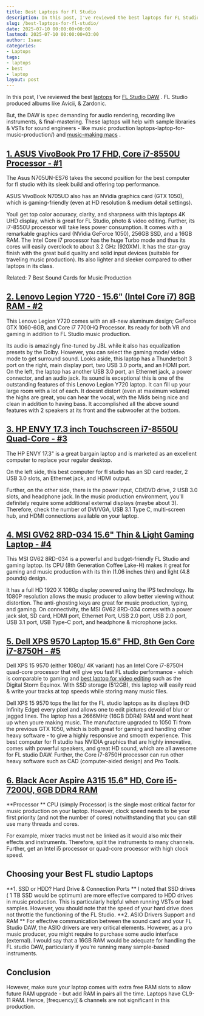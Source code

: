 ```yaml
---
title: Best Laptops for Fl Studio
description: In this post, I've reviewed the best laptops for FL Studio DAW . FL Studio produced albums like Avicii, & Zardonic. But, the DAW is spec demanding for audio...
slug: /best-laptops-for-fl-studio/
date: 2025-07-10 00:00:00+00:00
lastmod: 2025-07-10 00:00:00+03:00
author: Isaac
categories:
- Laptops
tags:
- laptops
- best
- laptop
layout: post
---
```

In this post, I've reviewed the best [laptops](https://pestpolicy.com/best-laptops-for-drawing/) for
[FL Studio DAW](https://www.image-line.com/flstudio/)
.
FL Studio
produced albums like Avicii, & Zardonic.

But, the DAW is spec demanding for audio rendering, recording live instruments, & final-mastering.
These laptops will help with sample libraries & VSTs for sound engineers - like
music production laptops-laptop-for-music-production/)
and
[music-making macs](https://pestpolicy.com/best-mac-for-music-production/)
.
## [1. ASUS VivoBook Pro 17 FHD, Core i7-8550U Processor - #1](https://www.amazon.com/dp/B0791WV9MG/?tag=p-policy-20)
The Asus
N705UN-ES76
takes the second position for the best computer for fl studio with its sleek build and offering top performance.

ASUS VivoBook N705UD also has an NVidia graphics card (GTX 1050), which is gaming-friendly (even at HD resolution & medium detail settings).

Youll get top color accuracy, clarity, and sharpness with this laptops 4K UHD display, which is great for FL Studio, photo & video editing.
Further, its i7-8550U processor will take less power consumption. It comes with a remarkable graphics card (NVidia GeForce 1050), 256GB SSD, and a 16GB RAM. The Intel Core i7 processor has the huge Turbo mode and thus its cores will easily overclock to about 3.2 GHz (920XM).
It has the star-gray finish with the great build quality and solid input devices (suitable for traveling music production). Its also lighter and sleeker compared to other laptops in its class.

Related:
7 Best Sound Cards for Music Production
## [2. Lenovo Legion Y720 - 15.6" (Intel Core i7) 8GB RAM - #2](https://www.amazon.com/dp/B074L1NK79/?tag=p-policy-20)
This Lenovo Legion Y720 comes with an all-new aluminum design; GeForce GTX 1060-6GB, and Core i7 7700HQ Processor. Its ready for both VR and gaming in addition to FL Studio music production.

Its audio is amazingly fine-tuned by JBL while it also has equalization presets by the Dolby. However, you can select the gaming mode/ video mode to get surround sound.
Looks aside, this laptop has a Thunderbolt 3 port on the right, main display port, two USB 3.0 ports, and an HDMI port. On the left, the laptop has another USB 3.0 port, an Ethernet jack, a power connector, and an audio jack.
Its sound is exceptional  this is one of the outstanding features of this Lenovo Legion Y720 laptop. It can fill up your large room with a lot of each.
It doesnt distort (even at maximum volume)  the highs are great, you can hear the vocal, with the Mids being nice and clean  in addition to having bass. It accomplished all the above sound features with 2 speakers at its front and the subwoofer at the bottom.

## [3. HP ENVY 17.3 inch Touchscreen i7-8550U Quad-Core - #3](https://www.amazon.com/dp/B07BPYB7NL/?tag=p-policy-20)
The HP ENVY 17.3" is a great bargain laptop and is marketed as an excellent computer to replace your regular desktop.

On the left side, this best computer for fl studio has an SD card reader, 2 USB 3.0 slots, an Ethernet jack, and HDMI output.

Further, on the other side, there is the power input, CD/DVD drive, 2 USB 3.0 slots, and headphone jack.
In the music production environment, you'll definitely require some additional external displays (maybe about 3). Therefore, check the number of DVI/VGA, USB 3.1 Type C, multi-screen hub, and HDMI connections available on your laptop.
## [4. MSI GV62 8RD-034 15.6" Thin & Light Gaming Laptop - #4](https://www.amazon.com/dp/B07BWF4H3W/?tag=p-policy-20)
This MSI GV62 8RD-034 is a powerful and budget-friendly FL Studio and gaming laptop. Its CPU (8th Generation Coffee Lake-H) makes it great for gaming and music production  with its thin (1.06 inches thin) and light (4.8 pounds) design.


It has a full HD 1920 X 1080p display powered using the IPS technology. Its 1080P resolution allows the music producer to allow better viewing without distortion. The anti-ghosting keys are great for music production, typing, and gaming.
On connectivity, the MSI GV62 8RD-034 comes with a power jack slot, SD card, HDMI port, Ethernet Port, USB 2.0 port, USB 2.0 port, USB 3.1 port, USB Type-C port, and headphone & microphone jacks.
## [5. Dell XPS 9570 Laptop 15.6" FHD, 8th Gen Core i7-8750H - #5](https://www.amazon.com/dp/B07CTKVGQ5/?tag=p-policy-20)
Dell XPS 15 9570 (either 1080p/ 4K variant) has an Intel Core i7-8750H quad-core processor that will give you fast FL studio performance - which is comparable to gaming and
[best laptop for video editing](https://pestpolicy.com/best-laptop-for-video-editing/)
such as the Digital Storm Equinox. With SSD storage (512GB), this laptop will easily read & write your tracks at top speeds while storing many music files.


Dell XPS 15 9570 tops the list for the FL studio laptops as its displays (HD Infinity Edge) every pixel and allows one to edit pictures devoid of blur or jagged lines.
The laptop has a 2666MHz (16GB DDR4) RAM and wont heat up when youre making music. The manufacture upgraded to 1050 Ti from the previous GTX 1050, which is both great for gaming and handling other heavy software - to give a highly responsive and smooth experience.
This best computer for fl studio has NVIDIA graphics that are highly innovative, comes with powerful speakers, and great HD sound, which are all awesome for FL studio DAW. Further, the Core i7-8750H processor can run other heavy software such as CAD (computer-aided design) and Pro Tools.
## [6. Black Acer Aspire A315 15.6" HD, Core i5-7200U, 6GB DDR4 RAM](https://www.amazon.com/dp/B07BN57QBZ/?tag=p-policy-20)
**Processor **
CPU (simply Processor) is the single most critical factor for music production on your laptop. However, clock speed needs to be your first priority (and not the number of cores) notwithstanding that you can still use many threads and cores.

For example, mixer tracks must not be linked as it would also mix their effects and instruments. Therefore, split the instruments to many channels. Further, get an Intel i5 processor or quad-core processor with high clock speed.
## Choosing your Best FL studio Laptops
**1. SSD or HDD? Hard Drive & Connection Ports **
I noted that SSD drives ( 1 TB SSD would be optimum) are more effective compared to HDD drives in music production. This is particularly helpful when running VSTs or load samples. However, you should note that the speed of your hard drive does not throttle the functioning of the FL Studio.
**2. ASIO Drivers Support and RAM **
For effective communication between the sound card and your FL Studio DAW, the ASIO drivers are very critical elements. However, as a pro music producer, you might require to purchase some audio interface (external).
I would say that a 16GB RAM would be adequate for handling the FL studio DAW, particularly if you're running many sample-based instruments.
## Conclusion
However, make sure your laptop comes with extra free RAM slots to allow future RAM upgrade - but add RAM in pairs all the time. Laptops have CL9-11 RAM. Hence,
[frequency](
&
channels
are not significant in this production.
